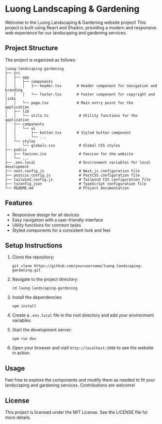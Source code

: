# Luong Landscaping & Gardening

Welcome to the Luong Landscaping & Gardening website project! This project is built using React and Shadcn, providing a modern and responsive web experience for our landscaping and gardening services.

## Project Structure

The project is organized as follows:

```
luong-landscaping-gardening
├── src
│   ├── app
│   │   ├── components
│   │   │   ├── header.tsx       # Header component for navigation and branding
│   │   │   └── footer.tsx       # Footer component for copyright and links
│   │   └── page.tsx             # Main entry point for the application
│   ├── lib
│   │   └── utils.ts              # Utility functions for the application
│   ├── components
│   │   └── ui
│   │       ├── button.tsx       # Styled button component
│   │       └── ...
│   └── styles
│       └── globals.css           # Global CSS styles
├── public
│   ├── favicon.ico               # Favicon for the website
│   └── ...
├── .env.local                    # Environment variables for local development
├── next.config.js                # Next.js configuration file
├── postcss.config.js             # PostCSS configuration file
├── tailwind.config.js            # Tailwind CSS configuration file
├── tsconfig.json                 # TypeScript configuration file
└── README.md                     # Project documentation
```

## Features

- Responsive design for all devices
- Easy navigation with a user-friendly interface
- Utility functions for common tasks
- Styled components for a consistent look and feel

## Setup Instructions

1. Clone the repository:
   ```
   git clone https://github.com/yourusername/luong-landscaping-gardening.git
   ```

2. Navigate to the project directory:
   ```
   cd luong-landscaping-gardening
   ```

3. Install the dependencies:
   ```
   npm install
   ```

4. Create a `.env.local` file in the root directory and add your environment variables.

5. Start the development server:
   ```
   npm run dev
   ```

6. Open your browser and visit `http://localhost:3000` to see the website in action.

## Usage

Feel free to explore the components and modify them as needed to fit your landscaping and gardening services. Contributions are welcome!

## License

This project is licensed under the MIT License. See the LICENSE file for more details.